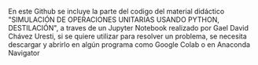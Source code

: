 En este Github se incluye la parte del codigo del material didáctico "SIMULACIÓN DE OPERACIONES UNITARIAS USANDO PYTHON, DESTILACIÓN", a traves de un Jupyter Notebook realizado por Gael David Chávez Uresti, si se quiere utilizar para resolver un problema, se necesita descargar y abrirlo en algún programa como Google Colab o en Anaconda Navigator
